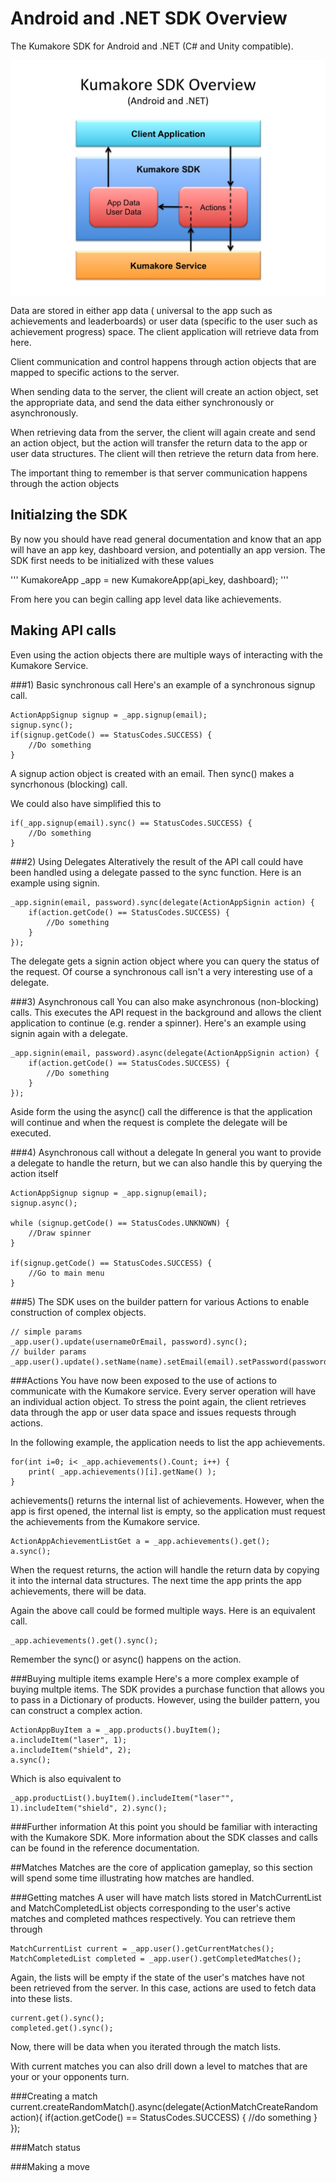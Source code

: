 # Android and .NET SDK Overview
The Kumakore SDK for Android and .NET (C# and Unity compatible). 

<!-- <img src="diagram.jpg" alt="Drawing" style="width: 600px;" align="middle"/>
-->

<img src="diagram.jpg" width="600px" align="middle"/>

Data are stored in either app data ( universal to the app such as achievements and leaderboards) or user data (specific to the user such as achievement progress) space. The client application will retrieve data from here.

Client communication and control happens through action objects that are mapped to specific actions to the server. 

When sending data to the server, the client will create an action object, set the appropriate data, and send the data either synchronously or asynchronously. 

When retrieving data from the server, the client will again create and send an action object, but the action will transfer the return data to the app or user data structures. The client will then retrieve the return data from here.

The important thing to remember is that server communication happens through the action objects

## Initialzing the SDK
By now you should have read general documentation and know that an app will have an app key, dashboard version, and potentially an app version. The SDK first needs to be initialized with these values

'''
KumakoreApp _app = new KumakoreApp(api_key, dashboard);
'''

From here you can begin calling app level data like achievements.

## Making API calls
Even using the action objects there are multiple ways of interacting with the Kumakore Service. 

###1) Basic synchronous call
Here's an example of a synchronous signup call.

	ActionAppSignup signup = _app.signup(email);
	signup.sync();
	if(signup.getCode() == StatusCodes.SUCCESS) {
		//Do something
	}
	

A signup action object is created with an email. Then sync() makes a syncrhonous (blocking) call.

We could also have simplified this to

	if(_app.signup(email).sync() == StatusCodes.SUCCESS) {
		//Do something
	}
	
###2) Using Delegates
Alteratively the result of the API call could have been handled using a delegate passed to the sync function. Here is an example using signin.

	_app.signin(email, password).sync(delegate(ActionAppSignin action) {
		if(action.getCode() == StatusCodes.SUCCESS) {
			//Do something
		}
	});

The delegate gets a signin action object where you can query the status of the request. Of course a synchronous call isn't a very interesting use of a delegate.

###3) Asynchronous call
You can also make asynchronous (non-blocking) calls. This executes the API request in the background and allows the client application to continue (e.g. render a spinner). Here's an example using signin again with a delegate.

	_app.signin(email, password).async(delegate(ActionAppSignin action) {
		if(action.getCode() == StatusCodes.SUCCESS) {
			//Do something
		}
	});

Aside form the using the async() call the difference is that the application will continue and when the request is complete the delegate will be executed.

###4) Asynchronous call without a delegate
In general you want to provide a delegate to handle the return, but we can also handle this by querying the action itself

	ActionAppSignup signup = _app.signup(email);
	signup.async();
	
	while (signup.getCode() == StatusCodes.UNKNOWN) {
		//Draw spinner
	}
	
	if(signup.getCode() == StatusCodes.SUCCESS) {
		//Go to main menu
	}

###5) The SDK uses on the builder pattern for various Actions to enable construction of complex objects.

	// simple params
	_app.user().update(usernameOrEmail, password).sync();
	// builder params
	_app.user().update().setName(name).setEmail(email).setPassword(password).sync();


###Actions
You have now been exposed to the use of actions to communicate with the Kumakore service. Every server operation will have an individual action object. To stress the point again, the client retrieves data through the app or user data space and issues requests through actions. 

In the following example, the application needs to list the app achievements.

	for(int i=0; i< _app.achievements().Count; i++) {
		print( _app.achievements()[i].getName() );
	}

achievements() returns the internal list of achievements. However, when the app is first opened, the internal list is empty, so the application must request the achievements from the Kumakore service.

	ActionAppAchievementListGet a = _app.achievements().get();
	a.sync();
	
When the request returns, the action will handle the return data by copying it into the internal data structures. The next time the app prints the app achievements, there will be data.

Again the above call could be formed multiple ways. Here is an equivalent call.

	_app.achievements().get().sync();

Remember the sync() or async() happens on the action.

###Buying multiple items example
Here's a more complex example of buying multple items. The SDK provides a purchase function that allows you to pass in a Dictionary of products. However, using the builder pattern, you can construct a complex action.

	ActionAppBuyItem a = _app.products().buyItem();
	a.includeItem("laser", 1);
	a.includeItem("shield", 2);
	a.sync();
	
Which is also equivalent to

	_app.productList().buyItem().includeItem("laser"", 1).includeItem("shield", 2).sync();

###Further information
At this point you should be familiar with interacting with the Kumakore SDK. More information about the SDK classes and calls can be found in the reference documentation.

##Matches
Matches are the core of application gameplay, so this section will spend some time illustrating how matches are handled.

###Getting matches
A user will have match lists stored in MatchCurrentList and MatchCompletedList objects corresponding to the user's active matches and completed mathces respectively. You can retrieve them through

	MatchCurrentList current = _app.user().getCurrentMatches();
	MatchCompletedList completed = _app.user().getCompletedMatches();
	
Again, the lists will be empty if the state of the user's matches have not been retrieved from the server. In this case, actions are used to fetch data into these lists.

	current.get().sync();
	completed.get().sync();
	
Now, there will be data when you iterated through the match lists.

With current matches you can also drill down a level to matches that are your or your opponents turn.

###Creating a match
	current.createRandomMatch().async(delegate(ActionMatchCreateRandom action){
		if(action.getCode() == StatusCodes.SUCCESS) {
			//do something
		}
	});
	
###Match status

###Making a move
